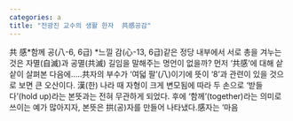 ```yaml
---
categories: a
title: "전광진 교수의 생활 한자  共感공감"
---
```

共 感*함께 공(八-6, 6급) *느낄 감(心-13, 6급)같은 정당 내부에서 서로 총을 겨누는 것은 자멸(自滅)과 공멸(共滅) 길임을 말해주는 명언이 없을까? 먼저 ‘共感’에 대해 샅샅이 살펴본 다음에.....共자의 부수가 ‘여덟 팔’(八)이기에 뜻이 ‘8’과 관련이 있을 것으로 보면 큰 오산이다. 漢(한) 나라 때 자형이 크게 변모됨에 따라 두 손으로 ‘받들다’(hold up)라는 본뜻과는 전혀 무관하게 되었다. 후에 ‘함께’(together)라는 의미로 쓰이는 예가 많아지자, 본뜻은 拱(공)자를 만들어 나타냈다.感자는 ‘마음
